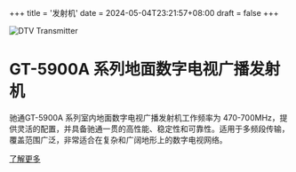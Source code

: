 +++
title = '发射机'
date = 2024-05-04T23:21:57+08:00
draft = false
+++

<div class="product-list-container">
    <div class="product-list-image">
        <img src="/img/products/GT-5900A-1k.jpg" alt="DTV Transmitter">
    </div>
    <div class="product-list-details">
		<h1>GT-5900A 系列地面数字电视广播发射机</h1>
		<p>驰通GT-5900A 系列室内地面数字电视广播发射机工作频率为 470-700MHz，提供灵活的配置，并具备驰通一贯的高性能、稳定性和可靠性。适用于多频段传输，覆盖范围广泛，非常适合在复杂和广阔地形上的数字电视网络。</p>
		<a href="/cn/products/dtv_transmitter/" class="product-list-button">了解更多</a>
    </div>
</div>
